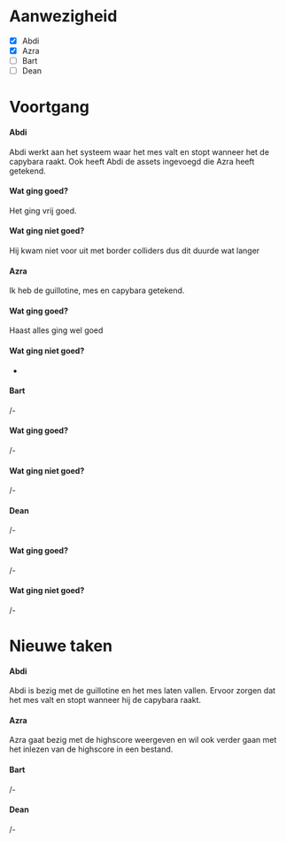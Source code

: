 # Aanwezigheid
- [x] Abdi
- [x] Azra
- [ ] Bart
- [ ] Dean

# Voortgang
#### Abdi
Abdi werkt aan het systeem waar het mes valt en stopt wanneer
het de capybara raakt. Ook heeft Abdi de assets ingevoegd die Azra
heeft getekend.
#### Wat ging goed?
Het ging vrij goed.
#### Wat ging niet goed?
Hij kwam niet voor uit met border colliders dus dit duurde wat langer

#### Azra
Ik heb de guillotine, mes en capybara getekend. 
#### Wat ging goed?
Haast alles ging wel goed
#### Wat ging niet goed?
-

#### Bart
/-
#### Wat ging goed?
/-
#### Wat ging niet goed?
/-

#### Dean
/-
#### Wat ging goed?
/-
#### Wat ging niet goed?
/-

# Nieuwe taken
#### Abdi
Abdi is bezig met de guillotine en het mes laten vallen.
Ervoor zorgen dat het mes valt en stopt wanneer hij de capybara
raakt.

#### Azra
Azra gaat bezig met de highscore weergeven en wil ook verder gaan
met het inlezen van de highscore in een bestand.

#### Bart
/-

#### Dean
/-

